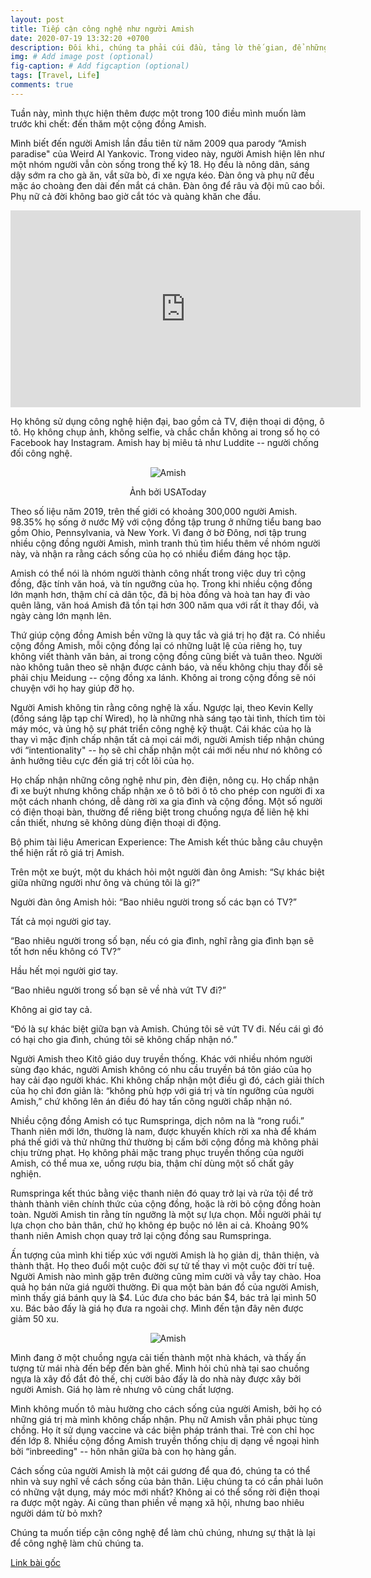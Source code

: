 ```yaml
---
layout: post
title: Tiếp cận công nghệ như người Amish
date: 2020-07-19 13:32:20 +0700
description: Đôi khi, chúng ta phải cúi đầu, tảng lờ thế gian, để những sự hào nhoáng bên ngoài không làm chúng ta quên mất điều chúng ta thực sự mong muốn.
img: # Add image post (optional)
fig-caption: # Add figcaption (optional)
tags: [Travel, Life]
comments: true
---
```

Tuần này, mình thực hiện thêm được một trong 100 điều mình muốn làm trước khi chết: đến thăm một cộng đồng Amish.

Mình biết đến người Amish lần đầu tiên từ năm 2009 qua parody “Amish paradise" của Weird Al Yankovic. Trong video này, người Amish hiện lên như một nhóm người vẫn còn sống trong thế kỷ 18. Họ đều là nông dân, sáng dậy sớm ra cho gà ăn, vắt sữa bò, đi xe ngựa kéo. Đàn ông và phụ nữ đều mặc áo choàng đen dài đến mắt cá chân. Đàn ông để râu và đội mũ cao bồi. Phụ nữ cả đời không bao giờ cắt tóc và quàng khăn che đầu.

<center>
	<iframe width="560" height="315" src="https://www.youtube.com/embed/lOfZLb33uCg" frameborder="0" allow="accelerometer; autoplay; clipboard-write; encrypted-media; gyroscope; picture-in-picture" allowfullscreen></iframe>
</center>

Họ không sử dụng công nghệ hiện đại, bao gồm cả TV, điện thoại di động, ô tô. Họ không chụp ảnh, không selfie, và chắc chắn không ai trong số họ có Facebook hay Instagram. Amish hay bị miêu tả như Luddite -- người chống đối công nghệ.

<center>
<figure>
<img
    alt="Amish"
    src="{{ site.baseurl }}/assets/img/amish_2.jpg"
    style="float: center; max-width: 80%; margin: 0 0 0em 0em">
</figure>
Ảnh bởi USAToday
</center>

Theo số liệu năm 2019, trên thế giới có khoảng 300,000 người Amish. 98.35% họ sống ở nước Mỹ với cộng đồng tập trung ở những tiểu bang bao gồm Ohio, Pennsylvania, và New York. Vì đang ở bờ Đông, nơi tập trung nhiều cộng đồng người Amish, mình tranh thủ tìm hiểu thêm về nhóm người này, và nhận ra rằng cách sống của họ có nhiều điểm đáng học tập.

Amish có thể nói là nhóm người thành công nhất trong việc duy trì cộng đồng, đặc tính văn hoá, và tín ngưỡng của họ. Trong khi nhiều cộng đồng lớn mạnh hơn, thậm chí cả dân tộc, đã bị hòa đồng và hoà tan hay đi vào quên lãng, văn hoá Amish đã tồn tại hơn 300 năm qua với rất ít thay đổi, và ngày càng lớn mạnh lên.

Thứ giúp cộng đồng Amish bền vững là quy tắc và giá trị họ đặt ra. Có nhiều cộng đồng Amish, mỗi cộng đồng lại có những luật lệ của riêng họ, tuy không viết thành văn bản, ai trong cộng đồng cũng biết và tuân theo. Người nào không tuân theo sẽ nhận được cảnh báo, và nếu không chịu thay đổi sẽ phải chịu Meidung -- cộng đồng xa lánh. Không ai trong cộng đồng sẽ nói chuyện với họ hay giúp đỡ họ.

Người Amish không tin rằng công nghệ là xấu. Ngược lại, theo Kevin Kelly (đồng sáng lập tạp chí Wired), họ là những nhà sáng tạo tài tình, thích tìm tòi máy móc, và ủng hộ sự phát triển công nghệ kỹ thuật. Cái khác của họ là thay vì mặc định chấp nhận tất cả mọi cái mới, người Amish tiếp nhận chúng với “intentionality" -- họ sẽ chỉ chấp nhận một cái mới nếu như nó không có ảnh hưởng tiêu cực đến giá trị cốt lõi của họ.

Họ chấp nhận những công nghệ như pin, đèn điện, nông cụ. Họ chấp nhận đi xe buýt nhưng không chấp nhận xe ô tô bởi ô tô cho phép con người đi xa một cách nhanh chóng, dễ dàng rời xa gia đình và cộng đồng. Một số người có điện thoại bàn, thường để riêng biệt trong chuồng ngựa để liên hệ khi cần thiết, nhưng sẽ không dùng điện thoại di động.

Bộ phim tài liệu American Experience: The Amish kết thúc bằng câu chuyện thể hiện rất rõ giá trị Amish.

Trên một xe buýt, một du khách hỏi một người đàn ông Amish: “Sự khác biệt giữa những người như ông và chúng tôi là gì?”

Người đàn ông Amish hỏi: “Bao nhiêu người trong số các bạn có TV?”

Tất cả mọi người giơ tay.

“Bao nhiêu người trong số bạn, nếu có gia đình, nghĩ rằng gia đình bạn sẽ tốt hơn nếu không có TV?”

Hầu hết mọi người giơ tay.

“Bao nhiêu người trong số bạn sẽ về nhà vứt TV đi?”

Không ai giơ tay cả.

“Đó là sự khác biệt giữa bạn và Amish. Chúng tôi sẽ vứt TV đi. Nếu cái gì đó có hại cho gia đình, chúng tôi sẽ không chấp nhận nó.”

Người Amish theo Kitô giáo duy truyền thống. Khác với nhiều nhóm người sùng đạo khác, người Amish không có nhu cầu truyền bá tôn giáo của họ hay cải đạo người khác. Khi không chấp nhận một điều gì đó, cách giải thích của họ chỉ đơn giản là: “không phù hợp với giá trị và tín ngưỡng của người Amish,” chứ không lên án điều đó hay tấn công người chấp nhận nó.

Nhiều cộng đồng Amish có tục Rumspringa, dịch nôm na là “rong ruổi.” Thanh niên mới lớn, thường là nam, được khuyến khích rời xa nhà để khám phá thế giới và thử những thứ thường bị cấm bởi cộng đồng mà không phải chịu trừng phạt. Họ không phải mặc trang phục truyền thống của người Amish, có thể mua xe, uống rượu bia, thậm chí dùng một số chất gây nghiện.

Rumspringa kết thúc bằng việc thanh niên đó quay trở lại và rửa tội để trở thành thành viên chính thức của cộng đồng, hoặc là rời bỏ cộng đồng hoàn toàn. Người Amish tin rằng tín ngưỡng là một sự lựa chọn. Mỗi người phải tự lựa chọn cho bản thân, chứ họ không ép buộc nó lên ai cả. Khoảng 90% thanh niên Amish chọn quay trở lại cộng đồng sau Rumspringa.

Ấn tượng của mình khi tiếp xúc với người Amish là họ giản dị, thân thiện, và thành thật. Họ theo đuổi một cuộc đời sự tử tế thay vì một cuộc đời trí tuệ. Người Amish nào mình gặp trên đường cũng mỉm cười và vẫy tay chào. Hoa quả họ bán nửa giá người thường. Đi qua một bàn bán đồ của người Amish, mình thấy giá bánh quy là $4. Lúc đưa cho bác bán $4, bác trả lại mình 50 xu. Bác bảo đấy là giá họ đưa ra ngoài chợ. Mình đến tận đây nên được giảm 50 xu.

<center>
<figure>
<img
    alt="Amish"
    src="{{ site.baseurl }}/assets/img/amish_1.jpg"
    style="float: center; max-width: 60%; margin: 0 0 0em 0em">
</figure>
</center>

Mình đang ở một chuồng ngựa cải tiến thành một nhà khách, và thấy ấn tượng từ mái nhà đến bếp đến bàn ghế. Mình hỏi chủ nhà tại sao chuồng ngựa là xây đồ đắt đỏ thế, chị cười bảo đấy là do nhà này được xây bởi người Amish. Giá họ làm rẻ nhưng vô cùng chất lượng.

Mình không muốn tô màu hường cho cách sống của người Amish, bởi họ có những giá trị mà mình không chấp nhận. Phụ nữ Amish vẫn phải phục tùng chồng. Họ ít sử dụng vaccine và các biện pháp tránh thai. Trẻ con chỉ học đến lớp 8. Nhiều cộng đồng Amish truyền thống chịu dị dạng về ngoại hình bởi “inbreeding" -- hôn nhân giữa bà con họ hàng gần.

Cách sống của người Amish là một cái gương để qua đó, chúng ta có thể nhìn và suy nghĩ về cách sống của bản thân. Liệu chúng ta có cần phải luôn có những vật dụng, máy móc mới nhất? Không ai có thể sống rời điện thoại ra được một ngày. Ai cũng than phiền về mạng xã hội, nhưng bao nhiêu người dám từ bỏ mxh?

Chúng ta muốn tiếp cận công nghệ để làm chủ chúng, nhưng sự thật là lại để công nghệ làm chủ chúng ta.

[Link bài gốc](https://www.facebook.com/chipiscrazy/posts/3184778864971799)
